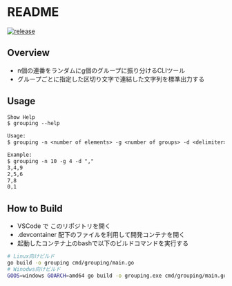 # README
[![release](https://github.com/toriwasa/grouping/actions/workflows/release.yml/badge.svg)](https://github.com/toriwasa/grouping/actions/workflows/release.yml)

## Overview
- n個の連番をランダムにg個のグループに振り分けるCLIツール
- グループごとに指定した区切り文字で連結した文字列を標準出力する

## Usage

```txt
Show Help
$ grouping --help

Usage:
$ grouping -n <number of elements> -g <number of groups> -d <delimiter> -v

Example:
$ grouping -n 10 -g 4 -d ","
3,4,9
2,5,6
7,8
0,1
```

## How to Build
- VSCode で このリポジトリを開く
- .devcontainer 配下のファイルを利用して開発コンテナを開く
- 起動したコンテナ上のbashで以下のビルドコマンドを実行する

```bash
# Linux向けビルド
go build -o grouping cmd/grouping/main.go
# Winodws向けビルド
GOOS=windows GOARCH=amd64 go build -o grouping.exe cmd/grouping/main.go
```
